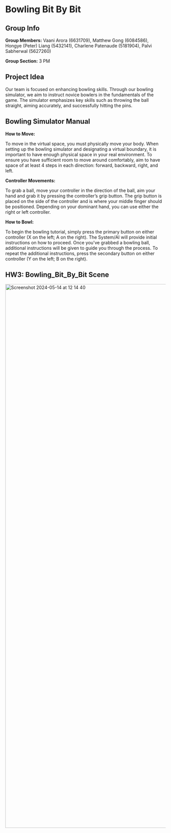 # Bowling Bit By Bit

## Group Info
**Group Members:** Vaani Arora (6631709), Matthew Gong (6084586), Hongye (Peter) Liang (5432141), Charlene Patenaude (5181904), Palvi Sabherwal (5627260)

**Group Section:** 3 PM

## Project Idea
Our team is focused on enhancing bowling skills. Through our bowling simulator, we aim to instruct novice bowlers in the fundamentals of the game. The simulator emphasizes key skills such as throwing the ball straight, aiming accurately, and successfully hitting the pins.

## Bowling Simulator Manual
**How to Move:** 

To move in the virtual space, you must physically move your body. When setting up the bowling simulator and designating a virtual boundary, it is important to have enough physical space in your real environment. To ensure you have sufficient room to move around comfortably, aim to have space of at least 4 steps in each direction: forward, backward, right, and left.

**Controller Movements:**

To grab a ball, move your controller in the direction of the ball, aim your hand and grab it by pressing the controller’s grip button. The grip button is placed on the side of the controller and is where your middle finger should be positioned. Depending on your dominant hand, you can use either the right or left controller.

**How to Bowl:**

To begin the bowling tutorial, simply press the primary button on either controller (X on the left; A on the right). The System/AI will provide initial instructions on how to proceed. Once you've grabbed a bowling ball, additional instructions will be given to guide you through the process. To repeat the additional instructions, press the secondary button on either controller (Y on the left; B on the right).

## HW3: Bowling_Bit_By_Bit Scene
<img width="1710" alt="Screenshot 2024-05-14 at 12 14 40" src="https://github.com/vaaniarora/Bowling_Bit_By_Bit/assets/91294025/5d9bd7e1-8df2-4f7c-89f6-18ffb8c7d86c">
